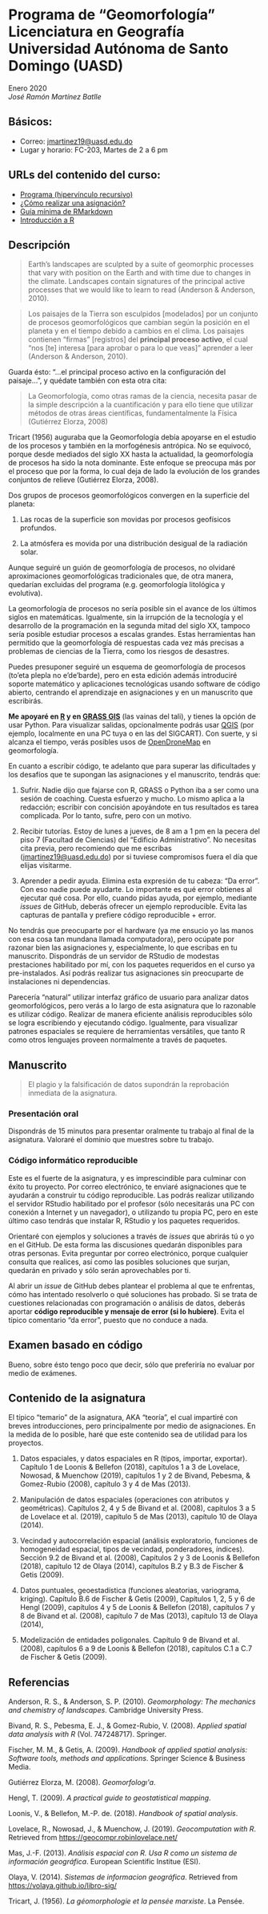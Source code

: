 
<!-- Este .md fue generado a partir del .Rmd homónimo. Edítese el .Rmd -->

# Programa de “Geomorfología” <br/> Licenciatura en Geografía <br/> Universidad Autónoma de Santo Domingo (UASD)

Enero 2020 <br/> *José Ramón Martínez Batlle*

## Básicos:

  - Correo: <jmartinez19@uasd.edu.do>
  - Lugar y horario: FC-203, Martes de 2 a 6 pm

## URLs del contenido del curso:

  - [Programa (hipervínculo recursivo)](programa-geomorfologia.md)
  - [¿Cómo realizar una asignación?](ref/como-hacer-una-asignacion.md)
  - [Guía mínima de RMarkdown](ref/guia-minima-de-rmarkdown.md)
  - [Introducción a R](ref/introduccion-a-r.md)

## Descripción

> Earth’s landscapes are sculpted by a suite of geomorphic processes
> that vary with position on the Earth and with time due to changes in
> the climate. Landscapes contain signatures of the principal active
> processes that we would like to learn to read (Anderson & Anderson,
> 2010).

> Los paisajes de la Tierra son esculpidos \[modelados\] por un conjunto
> de procesos geomorfológicos que cambian según la posición en el
> planeta y en el tiempo debido a cambios en el clima. Los paisajes
> contienen “firmas” \[registros\] del **principal proceso activo**, el
> cual “nos \[te\] interesa \[para aprobar o para lo que veas\]”
> aprender a leer (Anderson & Anderson, 2010).

Guarda ésto: “…el principal proceso activo en la configuración del
paisaje…”, y quédate también con esta otra cita:

> La Geomorfología, como otras ramas de la ciencia, necesita pasar de la
> simple descripción a la cuantificación y para ello tiene que utilizar
> métodos de otras áreas científicas, fundamentalmente la Física
> (Gutiérrez Elorza, 2008)

Tricart (1956) auguraba que la Geomorfología debía apoyarse en el
estudio de los procesos y también en la morfogénesis antrópica. No se
equivocó, porque desde mediados del siglo XX hasta la actualidad, la
geomorfología de procesos ha sido la nota dominante. Este enfoque se
preocupa más por el proceso que por la forma, lo cual deja de lado la
evolución de los grandes conjuntos de relieve (Gutiérrez Elorza, 2008).

Dos grupos de procesos geomorfológicos convergen en la superficie del
planeta:

1.  Las rocas de la superficie son movidas por procesos geofísicos
    profundos.

2.  La atmósfera es movida por una distribución desigual de la radiación
    solar.

Aunque seguiré un guión de geomorfología de procesos, no olvidaré
aproximaciones geomorfológicas tradicionales que, de otra manera,
quedarían excluidas del programa (e.g. geomorfología litológica y
evolutiva).

La geomorfología de procesos no sería posible sin el avance de los
últimos siglos en matemáticas. Igualmente, sin la irrupción de la
tecnología y el desarrollo de la programación en la segunda mitad del
siglo XX, tampoco sería posible estudiar procesos a escalas grandes.
Estas herramientas han permitido que la geomorfología dé respuestas cada
vez más precisas a problemas de ciencias de la Tierra, como los riesgos
de desastres.

Puedes presuponer seguiré un esquema de geomorfología de procesos
(to’eta plepla no e’de’barde), pero en esta edición además introduciré
soporte matemático y aplicaciones tecnológicas usando software de código
abierto, centrando el aprendizaje en asignaciones y en un manuscrito que
escribirás.

**Me apoyaré en [R](https://www.r-project.org/) y en [GRASS
GIS](https://grass.osgeo.org/)** (las vainas del tali), y tienes la
opción de usar Python. Para visualizar salidas, opcionalmente podrás
usar [QGIS](https://qgis.org/es/site/) (por ejemplo, localmente en una
PC tuya o en las del SIGCART). Con suerte, y si alcanza el tiempo, verás
posibles usos de [OpenDroneMap](https://www.opendronemap.org/) en
geomorfología.

En cuanto a escribir código, te adelanto que para superar las
dificultades y los desafíos que te supongan las asignaciones y el
manuscrito, tendrás que:

1.  Sufrir. Nadie dijo que fajarse con R, GRASS o Python iba a ser como
    una sesión de coaching. Cuesta esfuerzo y mucho. Lo mismo aplica a
    la redacción; escribir con concisión apoyándote en tus resultados es
    tarea complicada. Por lo tanto, sufre, pero con un motivo.

2.  Recibir tutorías. Estoy de lunes a jueves, de 8 am a 1 pm en la
    pecera del piso 7 (Facultad de Ciencias) del “Edificio
    Administrativo”. No necesitas cita previa, pero recomiendo que me
    escribas (jmartinez19@uasd.edu.do) por si tuviese compromisos fuera
    el día que elijas visitarme.

3.  Aprender a pedir ayuda. Elimina esta expresión de tu cabeza: “Da
    error”. Con eso nadie puede ayudarte. Lo importante es qué error
    obtienes al ejecutar qué cosa. Por ello, cuando pidas ayuda, por
    ejemplo, mediante *issues* de GitHub, deberás ofrecer un ejemplo
    reproducible. Evita las capturas de pantalla y prefiere código
    reproducible + error.

No tendrás que preocuparte por el hardware (ya me ensucio yo las manos
con esa cosa tan mundana llamada computadora), pero ocúpate por razonar
bien las asignaciones y, especialmente, lo que escribas en tu
manuscrito. Dispondrás de un servidor de RStudio de modestas
prestaciones habilitado por mí, con los paquetes requeridos en el curso
ya pre-instalados. Así podrás realizar tus asignaciones sin preocuparte
de instalaciones ni dependencias.

Parecería “natural” utilizar interfaz gráfico de usuario para analizar
datos geomorfológicos, pero verás a lo largo de esta asignatura que lo
razonable es utilizar código. Realizar de manera eficiente análisis
reproducibles sólo se logra escribiendo y ejecutando código. Igualmente,
para visualizar patrones espaciales se requiere de herramientas
versátiles, que tanto R como otros lenguajes proveen normalmente a
través de paquetes.

## Manuscrito

> El plagio y la falsificación de datos supondrán la reprobación
> inmediata de la asignatura.

### Presentación oral

Dispondrás de 15 minutos para presentar oralmente tu trabajo al final de
la asignatura. Valoraré el dominio que muestres sobre tu trabajo.

### Código informático reproducible

Este es el fuerte de la asignatura, y es imprescindible para culminar
con éxito tu proyecto. Por correo electrónico, te enviaré asignaciones
que te ayudarán a construir tu código reproducible. Las podrás realizar
utilizando el servidor RStudio habilitado por el profesor (sólo
necesitarás una PC con conexión a Internet y un navegador), o utilizando
tu propia PC, pero en este último caso tendrás que instalar R, RStudio y
los paquetes requeridos.

Orientaré con ejemplos y soluciones a través de *issues* que abrirás tú
o yo en el GitHub. De esta forma las discusiones quedarán disponibles
para otras personas. Evita preguntar por correo electrónico, porque
cualquier consulta que realices, así como las posibles soluciones que
surjan, quedarán en privado y sólo serán aprovechables por ti.

Al abrir un *issue* de GitHub debes plantear el problema al que te
enfrentas, cómo has intentado resolverlo o qué soluciones has probado.
Si se trata de cuestiones relacionadas con programación o análisis de
datos, deberás aportar **código reproducible y mensaje de error (si lo
hubiere)**. Evita el típico comentario “da error”, puesto que no conduce
a nada.

## Examen basado en código

Bueno, sobre ésto tengo poco que decir, sólo que preferiría no evaluar
por medio de exámenes.

## Contenido de la asignatura

El típico “temario” de la asignatura, AKA “teoría”, el cual impartiré
con breves introducciones, pero principalmente por medio de
asignaciones. En la medida de lo posible, haré que este contenido sea de
utilidad para los proyectos.

1.  Datos espaciales, y datos espaciales en R (tipos, importar,
    exportar). Capítulo 1 de Loonis & Bellefon (2018), capítulos 1 a 3
    de Lovelace, Nowosad, & Muenchow (2019), capítulos 1 y 2 de Bivand,
    Pebesma, & Gomez-Rubio (2008), capítulo 3 y 4 de Mas (2013).

2.  Manipulación de datos espaciales (operaciones con atributos y
    geométricas). Capítulos 2, 4 y 5 de Bivand et al. (2008), capítulos
    3 a 5 de Lovelace et al. (2019), capítulo 5 de Mas (2013), capítulo
    10 de Olaya (2014).

3.  Vecindad y autocorrelación espacial (análisis exploratorio,
    funciones de homogeneidad espacial, tipos de vecindad, ponderadores,
    índices). Sección 9.2 de Bivand et al. (2008), Capítulos 2 y 3 de
    Loonis & Bellefon (2018), capítulo 12 de Olaya (2014), capítulos B.2
    y B.3 de Fischer & Getis (2009).

4.  Datos puntuales, geoestadística (funciones aleatorias, variograma,
    kriging). Capítulo B.6 de Fischer & Getis (2009), Capítulos 1, 2, 5
    y 6 de Hengl (2009), capítulos 4 y 5 de Loonis & Bellefon (2018),
    capítulos 7 y 8 de Bivand et al. (2008), capítulo 7 de Mas (2013),
    capítulo 13 de Olaya (2014),

5.  Modelización de entidades poligonales. Capítulo 9 de Bivand et al.
    (2008), capítulos 6 a 9 de Loonis & Bellefon (2018), capítulos C.1 a
    C.7 de Fischer & Getis (2009).

## Referencias

<div id="refs" class="references">

<div id="ref-anderson2010geomorphology">

Anderson, R. S., & Anderson, S. P. (2010). *Geomorphology: The mechanics
and chemistry of landscapes*. Cambridge University Press.

</div>

<div id="ref-bivand2008applied">

Bivand, R. S., Pebesma, E. J., & Gomez-Rubio, V. (2008). *Applied
spatial data analysis with R* (Vol. 747248717). Springer.

</div>

<div id="ref-fischer2009handbook">

Fischer, M. M., & Getis, A. (2009). *Handbook of applied spatial
analysis: Software tools, methods and applications*. Springer Science &
Business Media.

</div>

<div id="ref-gutierrez2008geomorfologia">

Gutiérrez Elorza, M. (2008). *Geomorfologı'a*.

</div>

<div id="ref-hengl2009practical">

Hengl, T. (2009). *A practical guide to geostatistical mapping*.

</div>

<div id="ref-loonis2018handbook">

Loonis, V., & Bellefon, M.-P. de. (2018). *Handbook of spatial
analysis*.

</div>

<div id="ref-lovelace2019geocomputation">

Lovelace, R., Nowosad, J., & Muenchow, J. (2019). *Geocomputation with
R*. Retrieved from <https://geocompr.robinlovelace.net/>

</div>

<div id="ref-mas2013analisis">

Mas, J.-F. (2013). *Análisis espacial con R. Usa R como un sistema de
información geográfica*. European Scientific Institue (ESI).

</div>

<div id="ref-olaya2014sistemas">

Olaya, V. (2014). *Sistemas de informacion geográfica*. Retrieved from
<https://volaya.github.io/libro-sig/>

</div>

<div id="ref-tricart1956geomorphologie">

Tricart, J. (1956). *La géomorphologie et la pensée marxiste*. La
Pensée.

</div>

</div>
